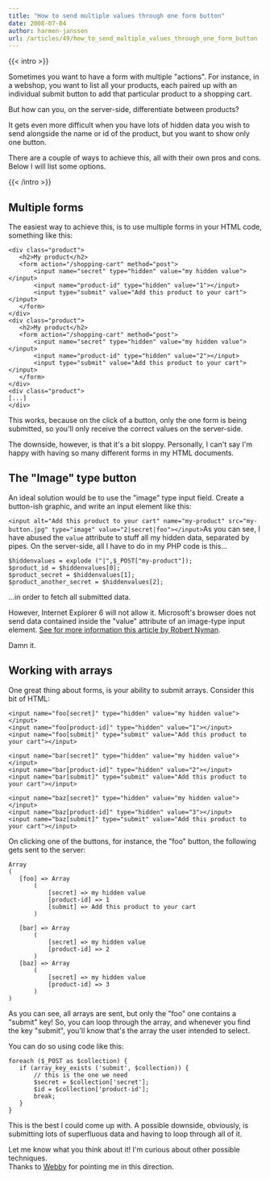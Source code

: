 ```yaml
---
title: "How to send multiple values through one form button"
date: 2008-07-04
author: harmen-janssen
url: /articles/49/how_to_send_multiple_values_through_one_form_button
---
```


{{< intro >}}
<p>Sometimes you want to have a form with multiple "actions". For instance, in a webshop, you want to list all your products, each paired up with an individual submit button to add that particular product to a shopping cart.</p>
<p>But how can you, on the server-side, differentiate between products?</p>
<p>It gets even more difficult when you have lots of hidden data you wish to send alongside the name or id of the product, but you want to show only one button.</p>
<p>There are a couple of ways to achieve this, all with their own pros and cons. Below I will list some options.</p>
{{< /intro >}}

Multiple forms
--------------

The easiest way to achieve this, is to use multiple forms in your HTML code, something like this:

 ```
<div class="product">
	<h2>My product</h2>
	<form action="/shopping-cart" method="post">
		<input name="secret" type="hidden" value="my hidden value"></input>
		<input name="product-id" type="hidden" value="1"></input>
		<input type="submit" value="Add this product to your cart"></input>
	</form>
</div>
<div class="product">
	<h2>My product</h2>
	<form action="/shopping-cart" method="post">
		<input name="secret" type="hidden" value="my hidden value"></input>
		<input name="product-id" type="hidden" value="2"></input>
		<input type="submit" value="Add this product to your cart"></input>
	</form>
</div>
<div class="product">
 [...]
</div>
```

This works, because on the click of a button, only the one form is being submitted, so you'll only receive the correct values on the server-side.

 The downside, however, is that it's a bit sloppy. Personally, I can't say I'm happy with having so many different forms in my HTML documents.

The "Image" type button
-----------------------

An ideal solution would be to use the "image" type input field. Create a button-ish graphic, and write an input element like this:

 `<input alt="Add this product to your cart" name="my-product" src="my-button.jpg" type="image" value="2|secret|foo"></input>`As you can see, I have abused the `value` attribute to stuff all my hidden data, separated by pipes. On the server-side, all I have to do in my PHP code is this...

 ```
$hiddenvalues = explode ("|",$_POST["my-product"]);
$product_id = $hiddenvalues[0];
$product_secret = $hiddenvalues[1];
$product_another_secret = $hiddenvalues[2];
```

...in order to fetch all submitted data.

However, Internet Explorer 6 will not allow it. Microsoft's browser does not send data contained inside the "value" attribute of an image-type input element. [See for more information this article by Robert Nyman](http://www.robertnyman.com/2008/03/06/not-all-values-posted-with-a-form-in-ie/).

Damn it.

Working with arrays
-------------------

One great thing about forms, is your ability to submit arrays. Consider this bit of HTML:

 ```
<input name="foo[secret]" type="hidden" value="my hidden value"></input>
<input name="foo[product-id]" type="hidden" value="1"></input>
<input name="foo[submit]" type="submit" value="Add this product to your cart"></input>

<input name="bar[secret]" type="hidden" value="my hidden value"></input>
<input name="bar[product-id]" type="hidden" value="2"></input>
<input name="bar[submit]" type="submit" value="Add this product to your cart"></input>

<input name="baz[secret]" type="hidden" value="my hidden value"></input>
<input name="baz[product-id]" type="hidden" value="3"></input>
<input name="baz[submit]" type="submit" value="Add this product to your cart"></input>
```

On clicking one of the buttons, for instance, the "foo" button, the following gets sent to the server:

 ```
Array
(
    [foo] => Array
        (
            [secret] => my hidden value
            [product-id] => 1
            [submit] => Add this product to your cart
        )

    [bar] => Array
        (
            [secret] => my hidden value
            [product-id] => 2
        )
    [baz] => Array
        (
            [secret] => my hidden value
            [product-id] => 3
        )
)
```

As you can see, all arrays are sent, but only the "foo" one contains a "submit" key! So, you can loop through the array, and whenever you find the key "submit", you'll know that's the array the user intended to select.

You can do so using code like this:

 ```
foreach ($_POST as $collection) {
	if (array_key_exists ('submit', $collection)) {
		// this is the one we need
		$secret = $collection['secret'];
		$id = $collection['product-id'];
		break;
	}
}
```

This is the best I could come up with. A possible downside, obviously, is submitting lots of superfluous data and having to loop through all of it.

Let me know what you think about it! I'm curious about other possible techniques.   
Thanks to [Webby](http://www.pagedown.nl) for pointing me in this direction.